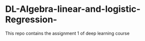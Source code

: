 # DL-Algebra-linear-and-logistic-Regression-
This repo contains the assignment 1 of deep learning course 
